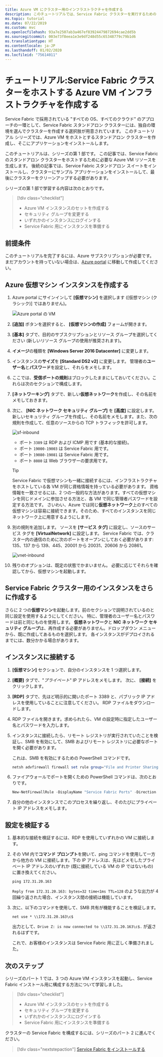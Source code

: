 ```yaml
---
title: Azure VM にクラスター用のインフラストラクチャを作成する
description: このチュートリアルでは、Service Fabric クラスターを実行するための Azure VM インフラストラクチャを設定する方法を学習します。
ms.topic: tutorial
ms.date: 07/22/2019
ms.custom: mvc
ms.openlocfilehash: 93a7e2507ab3a467ef83924479872694cae2dd5b
ms.sourcegitcommit: 003e73f8eea1e3e9df248d55c65348779c79b1d6
ms.translationtype: HT
ms.contentlocale: ja-JP
ms.lasthandoff: 01/02/2020
ms.locfileid: "75614011"
---
```

# <a name="tutorial-create-azure-vm-infrastructure-to-host-a-service-fabric-cluster"></a>チュートリアル:Service Fabric クラスターをホストする Azure VM インフラストラクチャを作成する

Service Fabric で採用されている "すべての OS、すべてのクラウド" のアプローチの一環として、Service Fabric スタンドアロン クラスターには、独自の環境を選んでクラスターを作成する選択肢が用意されています。 このチュートリアル シリーズでは、Azure VM をホストとするスタンドアロン クラスターを作成し、そこにアプリケーションをインストールします。

このチュートリアルは、シリーズの第 1 部です。 この記事では、Service Fabric のスタンドアロン クラスターをホストするために必要な Azure VM リソースを生成します。 後続の記事では、Service Fabric スタンドアロン スイートをインストールし、クラスターにサンプル アプリケーションをインストールして、最後にクラスターをクリーンアップする必要があります。

シリーズの第 1 部で学習する内容は次のとおりです。

> [!div class="checklist"]
> * Azure VM インスタンスのセットを作成する
> * セキュリティ グループを変更する
> * いずれかのインスタンスにログインする
> * Service Fabric 用にインスタンスを準備する

## <a name="prerequisites"></a>前提条件

このチュートリアルを完了するには、Azure サブスクリプションが必要です。  まだアカウントを持っていない場合は、[Azure portal](https://portal.azure.com) に移動して作成してください。

## <a name="create-azure-virtual-machine-instances"></a>Azure 仮想マシン インスタンスを作成する

1. Azure portal にサインインして **[仮想マシン]** を選択します ([仮想マシン (クラシック)] ではありません)。

   ![Azure portal の VM][az-console]

2. **[追加]** ボタンを選択すると、 **[仮想マシンの作成]** フォームが開きます。

3. **[基本]** タブで、目的のサブスクリプションとリソース グループを選択してください (新しいリソース グループの使用が推奨されます)。

4. **イメージ**の種類を **[Windows Server 2016 Datacenter]** に変更します。 
 
5. インスタンスの**サイズ**を **[Standard DS2 v2]** に変更します。 管理者の**ユーザー名**と**パスワード**を設定し、それらをメモします。

6. ここでは、**受信ポートの規則**はブロックしたままにしておいてください。これらは次のセクションで構成します。

7. **[ネットワーキング]** タブで、新しい**仮想ネットワーク**を作成し、その名前をメモしておきます。

8. 次に、 **[NIC ネットワーク セキュリティ グループ]** を **[高度]** に設定します。 新しいセキュリティ グループを作成し、その名前をメモします。また、次の規則を作成して、任意のソースからの TCP トラフィックを許可します。

   ![sf-inbound][sf-inbound]

   * ポート `3389` は RDP および ICMP 用です (基本的な接続)。
   * ポート `19000-19003` は Service Fabric 用です。
   * ポート `19080-19081` は Service Fabric 用です。
   * ポート `8080` は Web ブラウザーの要求用です。

   > [!TIP]
   > Service Fabric で仮想マシンも一緒に接続するには、インフラストラクチャをホストしている各 VM が同じ資格情報を持っている必要があります。  資格情報を一致させるには、2 つの一般的な方法があります。すべての仮想マシンを同じドメインに参加させる方法と、各 VM で同じ管理者パスワードを設定する方法です。 さいわい、Azure では同じ**仮想ネットワーク**上のすべての仮想マシンは容易に接続できます。そのため、すべてのインスタンスを同じネットワーク上に用意するようにします。

9. 別の規則を追加します。 ソースを **[サービス タグ]** に設定し、ソースのサービス タグを **[VirtualNetwork]** に設定します。 Service Fabric では、クラスター内の通信のために次のポートをオープンにしておく必要があります: 135、137 から 139、445、20001 から 20031、20606 から 20861。

   ![vnet-inbound][vnet-inbound]

10. 残りのオプションは、既定の状態でかまいません。 必要に応じてそれらを確認してから、仮想マシンを起動します。

## <a name="creating-more-instances-for-your-service-fabric-cluster"></a>Service Fabric クラスター用のインスタンスをさらに作成する

さらに 2 つの**仮想マシン**を起動します。前のセクションで説明されているのと同じ設定を使用するようにしてください。 特に、管理者のユーザー名とパスワードは前と同じものを使用します。 **仮想ネットワーク**と **NIC ネットワーク セキュリティ グループ**は、再作成する必要がありません。ドロップダウン メニューから、既に作成してあるものを選択します。 各インスタンスがデプロイされるまでには、数分かかる場合があります。

## <a name="connect-to-your-instances"></a>インスタンスに接続する

1. **[仮想マシン]** セクションで、自分のインスタンスを 1 つ選択します。

2. **[概要]** タブで、"*プライベート*" IP アドレスをメモします。 次に、 **[接続]** をクリックします。

3. **[RDP]** タブで、先ほど明示的に開いたポート 3389 と、パブリック IP アドレスを使用していることに注意してください。 RDP ファイルをダウンロードします。
 
4. RDP ファイルを開きます。求められたら、VM の設定時に指定したユーザー名とパスワードを入力します。

5. インスタンスに接続したら、リモート レジストリが実行されていたことを検証し、SMB を有効にして、SMB およびリモート レジストリに必要なポートを開く必要があります。

   これは、SMB を有効にするための PowerShell コマンドです。

   ```powershell
   netsh advfirewall firewall set rule group="File and Printer Sharing" new enable=Yes
   ```

6. ファイアウォールでポートを開くための PowerShell コマンドは、次のとおりです。

   ```powershell
   New-NetFirewallRule -DisplayName "Service Fabric Ports" -Direction Inbound -Action Allow -RemoteAddress LocalSubnet -Protocol TCP -LocalPort 135, 137-139, 445
   ```

7. 自分の他のインスタンスでこのプロセスを繰り返し、そのたびにプライベート IP アドレスをメモします。

## <a name="verify-your-settings"></a>設定を検証する

1. 基本的な接続を検証するには、RDP を使用していずれかの VM に接続します。

2. その VM 内で**コマンド プロンプト**を開いて、ping コマンドを使用して一方から他方の VM に接続します。下の IP アドレスは、先ほどメモしたプライベート IP アドレスのいずれか (既に接続している VM の IP ではないもの) に置き換えてください。

   ```
   ping 172.31.20.163
   ```

   `Reply from 172.31.20.163: bytes=32 time<1ms TTL=128` のような出力が 4 回繰り返された場合、インスタンス間の接続は機能しています。

3. 次に、以下のコマンドを使用して、SMB 共有が機能することを検証します。

   ```
   net use * \\172.31.20.163\c$
   ```

   出力として、`Drive Z: is now connected to \\172.31.20.163\c$.` が返されるはずです。


   これで、お客様のインスタンスは Service Fabric 用に正しく準備されました。

## <a name="next-steps"></a>次のステップ

シリーズのパート 1 では、3 つの Azure VM インスタンスを起動し、Service Fabric インストール用に構成する方法について学習しました。

> [!div class="checklist"]
> * Azure VM インスタンスのセットを作成する
> * セキュリティ グループを変更する
> * いずれかのインスタンスにログインする
> * Service Fabric 用にインスタンスを準備する

クラスターの Service Fabric を構成するには、シリーズのパート 2 に進んでください。

> [!div class="nextstepaction"]
> [Service Fabric をインストールする](service-fabric-tutorial-standalone-create-service-fabric-cluster.md)

<!-- IMAGES -->
[az-console]: ./media/service-fabric-tutorial-standalone-azure-create-infrastructure/az-console.png
[sf-inbound]: ./media/service-fabric-tutorial-standalone-azure-create-infrastructure/sf-inbound.png
[vnet-inbound]: ./media/service-fabric-tutorial-standalone-azure-create-infrastructure/vnet-inbound.png
